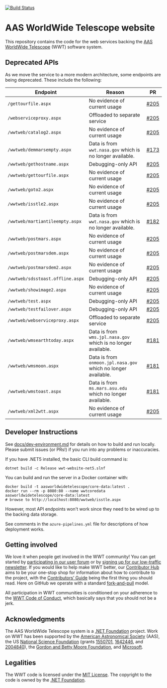 [![Build Status](https://dev.azure.com/aasworldwidetelescope/WWT/_apis/build/status/WorldWideTelescope.wwt-website?branchName=master)](https://dev.azure.com/aasworldwidetelescope/WWT/_build/latest?definitionId=20&branchName=master)

# AAS WorldWide Telescope website

This repository contains the code for the web services backing the
[AAS](https://aas.org/) [WorldWide
Telescope](https://worldwidetelescope.org/home) (WWT) software system.


## Deprecated APIs

As we move the service to a more modern architecture, some endpoints are being deprecated. These include the following:

| Endpoint | Reason | PR |
| -------- | -------| -- |
| `/gettourfile.aspx` | No evidence of current usage | [#205](https://github.com/WorldWideTelescope/wwt-website/pull/205) |
| `/webserviceproxy.aspx` | Offloaded to separate service | [#205](https://github.com/WorldWideTelescope/wwt-website/pull/205) |
| `/wwtweb/catalog2.aspx` | No evidence of current usage | [#205](https://github.com/WorldWideTelescope/wwt-website/pull/205) |
| `/wwtweb/demmarsempty.aspx` | Data is from `wwt.nasa.gov` which is no longer available. | [#173](https://github.com/WorldWideTelescope/wwt-website/pull/173) |
| `/wwtweb/gethostname.aspx` | Debugging-only API | [#205](https://github.com/WorldWideTelescope/wwt-website/pull/205) |
| `/wwtweb/gettourfile.aspx` | No evidence of current usage | [#205](https://github.com/WorldWideTelescope/wwt-website/pull/205) |
| `/wwtweb/goto2.aspx` | No evidence of current usage | [#205](https://github.com/WorldWideTelescope/wwt-website/pull/205) |
| `/wwtweb/isstle2.aspx` | No evidence of current usage | [#205](https://github.com/WorldWideTelescope/wwt-website/pull/205) |
| `/wwtweb/martiantileempty.aspx` | Data is from `wwt.nasa.gov` which is no longer available. | [#182](https://github.com/WorldWideTelescope/wwt-website/pull/182) |
| `/wwtweb/postmars.aspx` | No evidence of current usage | [#205](https://github.com/WorldWideTelescope/wwt-website/pull/205) |
| `/wwtweb/postmarsdem.aspx` | No evidence of current usage | [#205](https://github.com/WorldWideTelescope/wwt-website/pull/205) |
| `/wwtweb/postmarsdem2.aspx` | No evidence of current usage | [#205](https://github.com/WorldWideTelescope/wwt-website/pull/205) |
| `/wwtweb/sdsstoast.offline.aspx` | Debugging-only API | [#205](https://github.com/WorldWideTelescope/wwt-website/pull/205) |
| `/wwtweb/showimage2.aspx` | No evidence of current usage | [#205](https://github.com/WorldWideTelescope/wwt-website/pull/205) |
| `/wwtweb/test.aspx` | Debugging-only API | [#205](https://github.com/WorldWideTelescope/wwt-website/pull/205) |
| `/wwtweb/testfailover.aspx` | Debugging-only API | [#205](https://github.com/WorldWideTelescope/wwt-website/pull/205) |
| `/wwtweb/webserviceproxy.aspx` | Offloaded to separate service | [#205](https://github.com/WorldWideTelescope/wwt-website/pull/205) |
| `/wwtweb/wmsearthtoday.aspx` | Data is from `wms.jpl.nasa.gov` which is no longer available. | [#181](https://github.com/WorldWideTelescope/wwt-website/pull/181) |
| `/wwtweb/wmsmoon.aspx` | Data is from `onmoon.jpl.nasa.gov` which no longer available. | [#181](https://github.com/WorldWideTelescope/wwt-website/pull/181) |
| `/wwtweb/wmstoast.aspx` | Data is from `ms.mars.asu.edu` which no longer available. | [#181](https://github.com/WorldWideTelescope/wwt-website/pull/181) |
| `/wwtweb/xml2wtt.aspx` | No evidence of current usage | [#205](https://github.com/WorldWideTelescope/wwt-website/pull/205) |


## Developer Instructions

See [docs/dev-environment.md](instructions) for details on how to build and run
locally. Please submit issues (or PRs!) if you run into any problems or
inaccuracies.

If you have .NET5 installed, the basic CLI build command is:

```
dotnet build -c Release wwt-website-net5.slnf
```

You can build and run the server in a Docker container with:

```
docker build -t aasworldwidetelescope/core-data:latest .
docker run --rm -p 8080:80 --name wwtcoredata aasworldwidetelescope/core-data:latest
# browse to http://localhost:8080/wwtweb/isstle.aspx
```

However, most API endpoints won't work since they need to be wired up to the
backing data storage.

See comments in the `azure-pipelines.yml` file for descriptions of how deployment
works.


## Getting involved

We love it when people get involved in the WWT community! You can get started by
[participating in our user forum][forum] or by [signing up for our low-traffic
newsletter][newsletter]. If you would like to help make WWT better, our
[Contributor Hub] aims to be your one-stop shop for information about how to
contribute to the project, with the [Contributors’ Guide] being the first thing
you should read. Here on GitHub we operate with a standard [fork-and-pull]
model.

[forum]: https://wwt-forum.org/
[newsletter]: https://bit.ly/wwt-signup
[Contributor Hub]: https://worldwidetelescope.github.io/
[Contributors’ Guide]: https://worldwidetelescope.github.io/contributing/
[fork-and-pull]: https://help.github.com/en/articles/about-collaborative-development-models

All participation in WWT communities is conditioned on your adherence to the
[WWT Code of Conduct], which basically says that you should not be a jerk.

[WWT Code of Conduct]: https://worldwidetelescope.github.io/code-of-conduct/


## Acknowledgments

The AAS WorldWide Telescope system is a [.NET Foundation] project. Work on WWT
has been supported by the [American Astronomical Society] (AAS), the US
[National Science Foundation] (grants [1550701], [1642446], and [2004840]), the [Gordon
and Betty Moore Foundation], and [Microsoft].

[American Astronomical Society]: https://aas.org/
[.NET Foundation]: https://dotnetfoundation.org/
[National Science Foundation]: https://www.nsf.gov/
[1550701]: https://www.nsf.gov/awardsearch/showAward?AWD_ID=1550701
[1642446]: https://www.nsf.gov/awardsearch/showAward?AWD_ID=1642446
[2004840]: https://www.nsf.gov/awardsearch/showAward?AWD_ID=2004840
[Gordon and Betty Moore Foundation]: https://www.moore.org/
[Microsoft]: https://www.microsoft.com/


## Legalities

The WWT code is licensed under the [MIT License]. The copyright to the code is
owned by the [.NET Foundation].

[MIT License]: https://opensource.org/licenses/MIT
